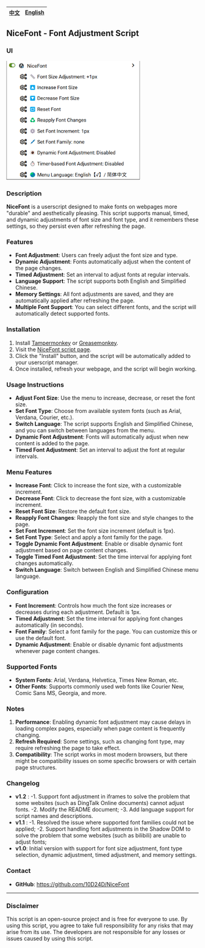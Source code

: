 | <a href="https://github.com/10D24D/NiceFont/blob/main/README.md">中文</a> | <a href="https://github.com/10D24D/NiceFont/blob/main/docs/README_EN.md">English</a> | 
| --- | --- | 

## NiceFont - Font Adjustment Script

### UI

<img src="/static/ui_en.png" width="350"></img>

### Description

**NiceFont** is a userscript designed to make fonts on webpages more "durable" and aesthetically pleasing. This script supports manual, timed, and dynamic adjustments of font size and font type, and it remembers these settings, so they persist even after refreshing the page.

### Features

- **Font Adjustment**: Users can freely adjust the font size and type.
- **Dynamic Adjustment**: Fonts automatically adjust when the content of the page changes.
- **Timed Adjustment**: Set an interval to adjust fonts at regular intervals.
- **Language Support**: The script supports both English and Simplified Chinese.
- **Memory Settings**: All font adjustments are saved, and they are automatically applied after refreshing the page.
- **Multiple Font Support**: You can select different fonts, and the script will automatically detect supported fonts.

### Installation

1. Install [Tampermonkey](https://www.tampermonkey.net/) or [Greasemonkey](https://www.greasespot.net/).
2. Visit the [NiceFont script page](https://greasyfork.org/en/scripts/533232-nicefont).
3. Click the "Install" button, and the script will be automatically added to your userscript manager.
4. Once installed, refresh your webpage, and the script will begin working.

### Usage Instructions

- **Adjust Font Size**: Use the menu to increase, decrease, or reset the font size.
- **Set Font Type**: Choose from available system fonts (such as Arial, Verdana, Courier, etc.).
- **Switch Language**: The script supports English and Simplified Chinese, and you can switch between languages from the menu.
- **Dynamic Font Adjustment**: Fonts will automatically adjust when new content is added to the page.
- **Timed Font Adjustment**: Set an interval to adjust the font at regular intervals.

### Menu Features

- **Increase Font**: Click to increase the font size, with a customizable increment.
- **Decrease Font**: Click to decrease the font size, with a customizable increment.
- **Reset Font Size**: Restore the default font size.
- **Reapply Font Changes**: Reapply the font size and style changes to the page.
- **Set Font Increment**: Set the font size increment (default is 1px).
- **Set Font Type**: Select and apply a font family for the page.
- **Toggle Dynamic Font Adjustment**: Enable or disable dynamic font adjustment based on page content changes.
- **Toggle Timed Font Adjustment**: Set the time interval for applying font changes automatically.
- **Switch Language**: Switch between English and Simplified Chinese menu language.

### Configuration

- **Font Increment**: Controls how much the font size increases or decreases during each adjustment. Default is 1px.
- **Timed Adjustment**: Set the time interval for applying font changes automatically (in seconds).
- **Font Family**: Select a font family for the page. You can customize this or use the default font.
- **Dynamic Adjustment**: Enable or disable dynamic font adjustments whenever page content changes.

### Supported Fonts

- **System Fonts**: Arial, Verdana, Helvetica, Times New Roman, etc.
- **Other Fonts**: Supports commonly used web fonts like Courier New, Comic Sans MS, Georgia, and more.

### Notes

1. **Performance**: Enabling dynamic font adjustment may cause delays in loading complex pages, especially when page content is frequently changing.
2. **Refresh Required**: Some settings, such as changing font type, may require refreshing the page to take effect.
3. **Compatibility**: The script works in most modern browsers, but there might be compatibility issues on some specific browsers or with certain page structures.

### Changelog

- **v1.2** : -1. Support font adjustment in iframes to solve the problem that some websites (such as DingTalk Online documents) cannot adjust fonts. -2. Modify the README document; -3. Add language support for script names and descriptions.
- **v1.1** : -1. Resolved the issue where supported font families could not be applied; -2. Support handling font adjustments in the Shadow DOM to solve the problem that some websites (such as bilibili) are unable to adjust fonts;
- **v1.0**: Initial version with support for font size adjustment, font type selection, dynamic adjustment, timed adjustment, and memory settings.

### Contact

- **GitHub**: https://github.com/10D24D/NiceFont

------

### Disclaimer

This script is an open-source project and is free for everyone to use. By using this script, you agree to take full responsibility for any risks that may arise from its use. The developers are not responsible for any losses or issues caused by using this script.